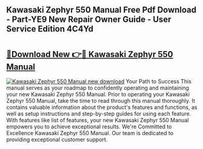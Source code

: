 ## Kawasaki Zephyr 550 Manual Free Pdf Download - Part-YE9 New Repair Owner Guide - User Service Edition 4C4Yd

# <h2><a href="http://bc74995.oget.top/?id=Kawasaki+Zephyr+550+Manual">🔗Download New 👉🔴 Kawasaki Zephyr 550 Manual</a></h2>

[![Kawasaki Zephyr 550 Manual new download](https://i.imgur.com/5g1atiW.png)](http://bc74995.oget.top/?id=Kawasaki+Zephyr+550+Manual)
Your Path to Success This manual serves as your roadmap to confidently operating and maintaining your new Kawasaki Zephyr 550 Manual. Prior to operating your Kawasaki Zephyr 550 Manual, take the time to read through this manual thoroughly. It contains valuable information about the product's features and functions, as well as setup instructions and step-by-step guides for using each feature. With features like list of features, your new Kawasaki Zephyr 550 Manual empowers you to achieve exceptional results. We're Committed to Excellence Kawasaki Zephyr 550 Manual. Our team is dedicated to providing exceptional customer support.
